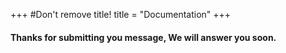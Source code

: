 +++
#Don't remove title!
title = "Documentation"
+++

#### Thanks for submitting you message, We will answer you soon.
